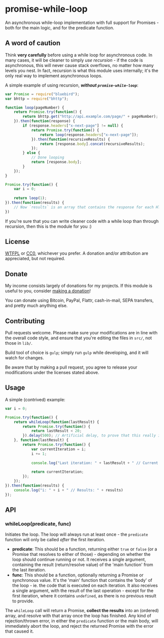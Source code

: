 # promise-while-loop

An asynchronous while-loop implementation with full support for Promises - both for the main logic, and for the predicate function.

## A word of caution

Think __very carefully__ before using a while loop for asynchronous code. In many cases, it will be cleaner to simply *use recursion* - if the code is asynchronous, this will never cause stack overflows, no matter how many levels you nest. In fact, recursion is what this module uses internally; it's the only real way to implement asynchronous loops.

A simple example of using recursion, __*without `promise-while-loop`*__:

```javascript
var Promise = require("bluebird");
var bhttp = require("bhttp");

function loop(pageNumber) {
	return Promise.try(function() {
		return bhttp.get("http://api.example.com/page/" + pageNumber);
	}).then(function(response) {
		if (response.headers["x-next-page"] != null) {
			return Promise.try(function() {
				return loop(response.headers["x-next-page"]);
			}).then(function(recursiveResults) {
				return [response.body].concat(recursiveResults);
			});
		} else {
			// Done looping
			return [response.body];
		}
	});
}

Promise.try(function() {
	var i = 0;
	
	return loop(1);
}).then(function(results) {
	// Now `results` is an array that contains the response for each HTTP request made.
})
```

If you're sure that you can write cleaner code with a while loop than through recursion, then this is the module for you :)

## License

[WTFPL](http://www.wtfpl.net/txt/copying/) or [CC0](https://creativecommons.org/publicdomain/zero/1.0/), whichever you prefer. A donation and/or attribution are appreciated, but not required.

## Donate

My income consists largely of donations for my projects. If this module is useful to you, consider [making a donation](http://cryto.net/~joepie91/donate.html)!

You can donate using Bitcoin, PayPal, Flattr, cash-in-mail, SEPA transfers, and pretty much anything else.

## Contributing

Pull requests welcome. Please make sure your modifications are in line with the overall code style, and ensure that you're editing the files in `src/`, not those in `lib/`.

Build tool of choice is `gulp`; simply run `gulp` while developing, and it will watch for changes.

Be aware that by making a pull request, you agree to release your modifications under the licenses stated above.

## Usage

A simple (contrived) example:

```javascript
var i = 0;

Promise.try(function() {
	return whileLoop(function(lastResult) {
		return Promise.try(function() {
			return lastResult < 20;
		}).delay(500); // Artificial delay, to prove that this really is asynchronous
	}, function(lastResult) {
		return Promise.try(function() {
			var currentIteration = i;
			i += 1;
			
			console.log("Last iteration: " + lastResult + " // Current iteration: " + currentIteration + " // Next iteration: " + i);
			
			return currentIteration;			
		});
	});
}).then(function(results) {
	console.log("i: " + i + " // Results: " + results)
});

```

## API

### whileLoop(predicate, func)

Initiates the loop. The loop will always run at least once - the `predicate` function will only be called *after* the first iteration.

* __predicate__: This should be a function, returning either `true` or `false` (or a Promise that resolves to either of those) - depending on whether the loop should continue running or not. It receives a single argument, containing the result (return/resolve value) of the 'main function' from the last iteration.
* __func__: This should be a function, optionally returning a Promise or synchronous value. It's the 'main' function that contains the 'body' of the loop - ie. the code that is executed on each iteration. It also receives a single argument, with the result of the last operation - except for the first iteration, where it contains `undefined`, as there is no previous result to provide.

The `whileLoop` call will return a Promise, __collect the results__ into an (ordered) array, and resolve with that array once the loop has finished. Any kind of rejection/thrown error, in either the `predicate` function or the main body, will immediately abort the loop, and reject the returned Promise with the error that caused it.
